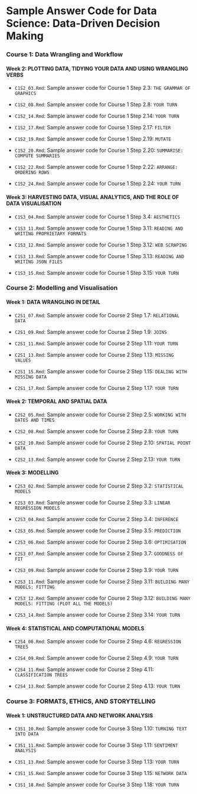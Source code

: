 
Sample Answer Code for Data Science: Data-Driven Decision Making
================================================================

### Course 1: Data Wrangling and Workflow

#### Week 2: PLOTTING DATA, TIDYING YOUR DATA AND USING WRANGLING VERBS

-   `C1S2_03.Rmd`: Sample answer code for Course 1 Step 2.3: `THE GRAMMAR OF GRAPHICS`

-   `C1S2_08.Rmd`: Sample answer code for Course 1 Step 2.8: `YOUR TURN`

-   `C1S2_14.Rmd`: Sample answer code for Course 1 Step 2.14: `YOUR TURN`

-   `C1S2_17.Rmd`: Sample answer code for Course 1 Step 2.17: `FILTER`

-   `C1S2_19.Rmd`: Sample answer code for Course 1 Step 2.19: `MUTATE`

-   `C1S2_20.Rmd`: Sample answer code for Course 1 Step 2.20: `SUMMARISE: COMPUTE SUMMARIES`

-   `C1S2_22.Rmd`: Sample answer code for Course 1 Step 2.22: `ARRANGE: ORDERING ROWS`

-   `C1S2_24.Rmd`: Sample answer code for Course 1 Step 2.24: `YOUR TURN`

#### Week 3: HARVESTING DATA, VISUAL ANALYTICS, AND THE ROLE OF DATA VISUALISATION

-   `C1S3_04.Rmd`: Sample answer code for Course 1 Step 3.4: `AESTHETICS`

-   `C1S3_11.Rmd`: Sample answer code for Course 1 Step 3.11: `READING AND WRITING PROPRIETARY FORMATS`

-   `C1S3_12.Rmd`: Sample answer code for Course 1 Step 3.12: `WEB SCRAPING`

-   `C1S3_13.Rmd`: Sample answer code for Course 1 Step 3.13: `READING AND WRITING JSON FILES`

-   `C1S3_15.Rmd`: Sample answer code for Course 1 Step 3.15: `YOUR TURN`

### Course 2: Modelling and Visualisation

#### Week 1: DATA WRANGLING IN DETAIL

-   `C2S1_07.Rmd`: Sample answer code for Course 2 Step 1.7: `RELATIONAL DATA`

-   `C2S1_09.Rmd`: Sample answer code for Course 2 Step 1.9: `JOINS`

-   `C2S1_11.Rmd`: Sample answer code for Course 2 Step 1.11: `YOUR TURN`

-   `C2S1_13.Rmd`: Sample answer code for Course 2 Step 1.13: `MISSING VALUES`

-   `C2S1_15.Rmd`: Sample answer code for Course 2 Step 1.15: `DEALING WITH MISSING DATA`

-   `C2S1_17.Rmd`: Sample answer code for Course 2 Step 1.17: `YOUR TURN`

#### Week 2: TEMPORAL AND SPATIAL DATA

-   `C2S2_05.Rmd`: Sample answer code for Course 2 Step 2.5: `WORKING WITH DATES AND TIMES`

-   `C2S2_08.Rmd`: Sample answer code for Course 2 Step 2.8: `YOUR TURN`

-   `C2S2_10.Rmd`: Sample answer code for Course 2 Step 2.10: `SPATIAL POINT DATA`

-   `C2S2_13.Rmd`: Sample answer code for Course 2 Step 2.13: `YOUR TURN`

#### Week 3: MODELLING

-   `C2S3_02.Rmd`: Sample answer code for Course 2 Step 3.2: `STATISTICAL MODELS`

-   `C2S3_03.Rmd`: Sample answer code for Course 2 Step 3.3: `LINEAR REGRESSION MODELS`

-   `C2S3_04.Rmd`: Sample answer code for Course 2 Step 3.4: `INFERENCE`

-   `C2S3_05.Rmd`: Sample answer code for Course 2 Step 3.5: `PREDICTION`

-   `C2S3_06.Rmd`: Sample answer code for Course 2 Step 3.6: `OPTIMISATION`

-   `C2S3_07.Rmd`: Sample answer code for Course 2 Step 3.7: `GOODNESS OF FIT`

-   `C2S3_09.Rmd`: Sample answer code for Course 2 Step 3.9: `YOUR TURN`

-   `C2S3_11.Rmd`: Sample answer code for Course 2 Step 3.11: `BUILDING MANY MODELS: FITTING`

-   `C2S3_12.Rmd`: Sample answer code for Course 2 Step 3.12: `BUILDING MANY MODELS: FITTING (PLOT ALL THE MODELS)`

-   `C2S3_14.Rmd`: Sample answer code for Course 2 Step 3.14: `YOUR TURN`

#### Week 4: STATISTICAL AND COMPUTATIONAL MODELS

-   `C2S4_06.Rmd`: Sample answer code for Course 2 Step 4.6: `REGRESSION TREES`

-   `C2S4_09.Rmd`: Sample answer code for Course 2 Step 4.9: `YOUR TURN`

-   `C2S4_11.Rmd`: Sample answer code for Course 2 Step 4.11: `CLASSIFICATION TREES`

-   `C2S4_13.Rmd`: Sample answer code for Course 2 Step 4.13: `YOUR TURN`

### Course 3: FORMATS, ETHICS, AND STORYTELLING

#### Week 1: UNSTRUCTURED DATA AND NETWORK ANALYSIS

-   `C3S1_10.Rmd`: Sample answer code for Course 3 Step 1.10: `TURNING TEXT INTO DATA`

-   `C3S1_11.Rmd`: Sample answer code for Course 3 Step 1.11: `SENTIMENT ANALYSIS`

-   `C3S1_13.Rmd`: Sample answer code for Course 3 Step 1.13: `YOUR TURN`

-   `C3S1_15.Rmd`: Sample answer code for Course 3 Step 1.15: `NETWORK DATA`

-   `C3S1_18.Rmd`: Sample answer code for Course 3 Step 1.18: `YOUR TURN`
